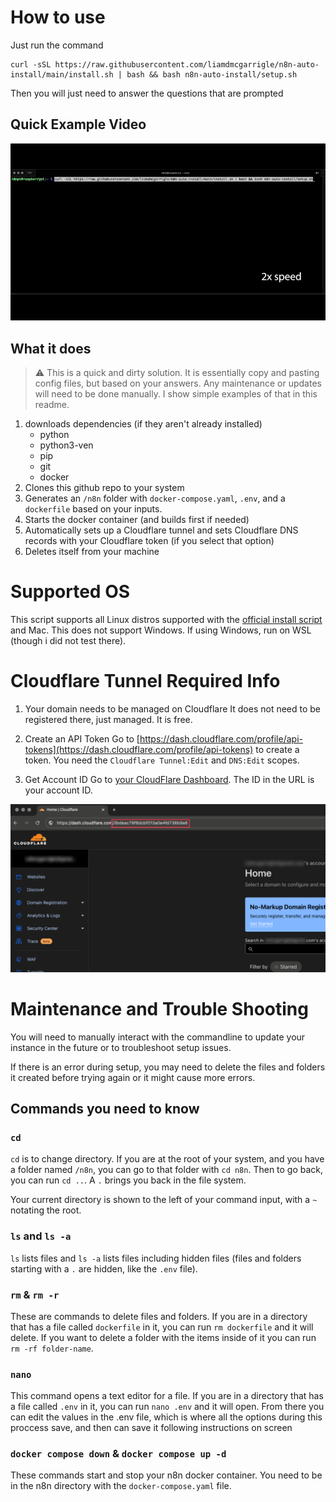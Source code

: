 # How to use

Just run the command 
```
curl -sSL https://raw.githubusercontent.com/liamdmcgarrigle/n8n-auto-install/main/install.sh | bash && bash n8n-auto-install/setup.sh
```

Then you will just need to answer the questions that are prompted

## Quick Example Video
![Example Video](./images/example_video.webp)


## What it does

> ⚠️  This is a quick and dirty solution. It is essentially copy and pasting config files, but based on your answers. Any maintenance or updates will need to be done manually. I show simple examples of that in this readme.

1. downloads dependencies (if they aren't already installed)
    - python
    - python3-ven
    - pip
    - git
    - docker
2. Clones this github repo to your system
3. Generates an `/n8n` folder with `docker-compose.yaml`, `.env`, and a `dockerfile` based on your inputs.
4. Starts the docker container (and builds first if needed)
5. Automatically sets up a Cloudflare tunnel and sets Cloudflare DNS records with your Cloudflare token (if you select that option)
6. Deletes itself from your machine

# Supported OS
This script supports all Linux distros supported with the [official install script](https://github.com/docker/docker-install) and Mac. This does not support Windows. If using Windows, run on WSL (though i did not test there).

# Cloudflare Tunnel Required Info
1. Your domain needs to be managed on Cloudflare
It does not need to be registered there, just managed. It is free.

2. Create an API Token
Go to [https://dash.cloudflare.com/profile/api-tokens](https://dash.cloudflare.com/profile/api-tokens) to create a token. You need the `Cloudflare Tunnel:Edit` and `DNS:Edit` scopes.

3. Get Account ID
Go to [your CloudFlare Dashboard](https://dash.cloudflare.com/). The ID in the URL is your account ID.

![account id screenshot](./images/cloudflare_account_id.png)


# Maintenance and Trouble Shooting
You will need to manually interact with the commandline to update your instance in the future or to troubleshoot setup issues.

If there is an error during setup, you may need to delete the files and folders it created before trying again or it might cause more errors.

## Commands you need to know
### `cd`
`cd` is to change directory. If you are at the root of your system, and you have a folder named `/n8n`, you can go to that folder with `cd n8n`. Then to go back, you can run `cd ..`. A `.` brings you back in the file system.

Your current directory is shown to the left of your command input, with a `~` notating the root.

### `ls` and `ls -a`
`ls` lists files and `ls -a` lists files including hidden files (files and folders starting with a `.` are hidden, like the `.env` file). 

### `rm` & `rm -r`
These are commands to delete files and folders. 
If you are in a directory that has a file called `dockerfile` in it, you can run `rm dockerfile` and it will delete.
If you want to delete a folder with the items inside of it you can run `rm -rf folder-name`. 

### `nano`
This command opens a text editor for a file. 
If you are in a directory that has a file called `.env` in it, you can run `nano .env` and it will open.
From there you can edit the values in the .env file, which is where all the options during this proccess save, and then can save it following instructions on screen

### `docker compose down` & `docker compose up -d`
These commands start and stop your n8n docker container. You need to be in the n8n directory with the `docker-compose.yaml` file.